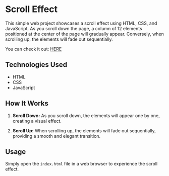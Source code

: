 # Scroll Effect

This simple web project showcases a scroll effect using HTML, CSS, and JavaScript. As you scroll down the page, a column of 12 elements positioned at the center of the page will gradually appear. Conversely, when scrolling up, the elements will fade out sequentially.

You can check it out: [HERE](https://wcossior.github.io/6.ScrollEfect/)

## Technologies Used

- HTML
- CSS
- JavaScript

## How It Works

1. **Scroll Down:** As you scroll down, the elements will appear one by one, creating a visual effect.

2. **Scroll Up:** When scrolling up, the elements will fade out sequentially, providing a smooth and elegant transition.

## Usage

Simply open the `index.html` file in a web browser to experience the scroll effect.
